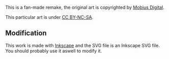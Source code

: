 This is a fan-made remake, the original art is copyrighted by [Mobius Digital](https://www.mobiusdigitalgames.com/).

This particular art is under [CC BY-NC-SA](LICENSE).

## Modification

This work is made with [Inkscape](https://inkscape.org/) and the SVG file is an Inkscape SVG file. You should probably use it aswell to modify it.
